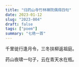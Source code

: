 ```yaml
---
title: "归药山寺竹林禅院偶得四句"
date: 2023-01-12
slug: "2023-004"
draft: false
tags: ["poem"]
summary: "七绝一首"
---
```


千里徙行逢月令，三冬扶柳返祖庭。

药山夜啸一句子，云在青天水在瓶。